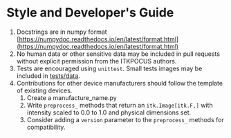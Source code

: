 # Style and Developer's Guide

1. Docstrings are in numpy format [https://numpydoc.readthedocs.io/en/latest/format.html](https://numpydoc.readthedocs.io/en/latest/format.html)
2. No human data or other sensitive data may be included in pull requests without explicit permission from the ITKPOCUS authors.
3. Tests are encouraged using `unittest`.  Small tests images may be included in [tests/data](tests/data).
4. Contributions for other device manufacturers should follow the template of existing devices.
    1. Create a manufacture_name.py
    2. Write `preprocess_` methods that return an `itk.Image[itk.F,]` with intensity scaled to 0.0 to 1.0 and physical dimensions set.
    3. Consider adding a `version` parameter to the `preprocess_` methods for compatibility.

